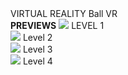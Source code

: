 </h1> VIRTUAL REALITY Ball VR</h1>
<br>
<b>PREVIEWS</b>
<img src="https://github.com/kartikk10/Virtual-Reality/blob/kartikk10-patch-1/Previews/Level%201.png?raw=true">
LEVEL 1
<br>
<img src="https://github.com/kartikk10/Virtual-Reality/blob/kartikk10-patch-1/Previews/Level2.png?raw=true">
Level 2
<br>
<img src="https://github.com/kartikk10/Virtual-Reality/blob/kartikk10-patch-1/Previews/Level3.png?raw=true">
Level 3
<br>
<img src="https://github.com/kartikk10/Virtual-Reality/blob/kartikk10-patch-1/Previews/Level4.png?raw=true">
Level 4
  
